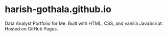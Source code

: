 # harish-gothala.github.io
Data Analyst Portfolio for Me. Built with HTML, CSS, and vanilla JavaScript. Hosted on GitHub Pages.
